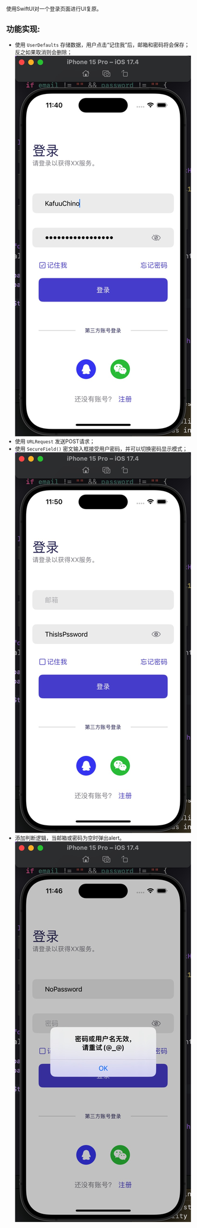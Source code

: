 使用SwiftUI对一个登录页面进行UI复原。

## 功能实现:

* 使用 `UserDefaults` 存储数据，用户点击“记住我”后，邮箱和密码将会保存；反之如果取消则会删除；
![UserDefaults](PicInReadMe/UserDefaults.jpg "Userdefaults")
* 使用 `URLRequest` 发送POST请求；
* 使用 `SecureField()` 密文输入框接受用户密码，并可以切换密码显示模式；
![ShowPassword](PicInReadMe/ShowPassword.jpg "ShowPassword")
* 添加判断逻辑，当邮箱或密码为空时弹出alert。
![NoPassword](PicInReadMe/NoPassword.jpg "NoPassword")

